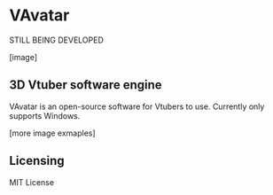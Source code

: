 # VAvatar

STILL BEING DEVELOPED

[image]

## 3D Vtuber software engine
VAvatar is an open-source software for Vtubers to use.
Currently only supports Windows.


[more image exmaples]

## Licensing
MIT License
